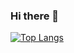 ### Hi there 👋

[![Top Langs](https://github-readme-stats.vercel.app/api/top-langs/?username=Epiwishh)](https://github.com/anuraghazra/github-readme-stats)
